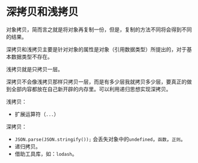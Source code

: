 # 深拷贝和浅拷贝

对象拷贝，简而言之就是将对象再复制一份，但是，复制的方法不同将会得到不同的结果。

深拷贝和浅拷贝主要是针对对象的属性是对象（引用数据类型）所提出的，对于基本数据类型不存在。

浅拷贝就是只拷贝一层。

深拷贝不会像浅拷贝那样只拷贝一层，而是有多少层我就拷贝多少层，要真正的做到全部内容都放在自己新开辟的内存里。可以利用递归思想实现深拷贝。

浅拷贝：

- 扩展运算符（`...`）

深拷贝：

- `JSON.parse(JSON.stringify());` 会丢失对象中的`undefined`，`函数`，`正则`。
- 递归拷贝。
- 借助工具库，如：`lodash`。
